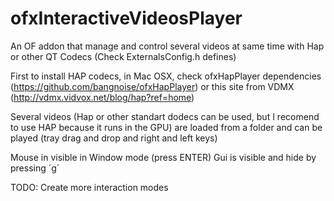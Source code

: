 # ofxInteractiveVideosPlayer
An OF addon that manage and control several videos at same time with Hap or other QT Codecs (Check ExternalsConfig.h defines)

First to install HAP codecs, in Mac OSX, check ofxHapPlayer dependencies (https://github.com/bangnoise/ofxHapPlayer) or this site from VDMX (http://vdmx.vidvox.net/blog/hap?ref=home)

Several videos (Hap or other standart dodecs can be used, but I recomend to use HAP because it runs in the GPU) are loaded from a folder and can be played (tray drag and drop and right and left keys)

Mouse in visible in Window mode (press ENTER)
Gui is visible and hide by pressing ´g´

TODO: Create more interaction modes
 
